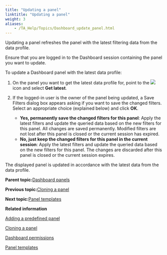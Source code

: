 ```yaml
--- 
title: "Updating a panel"
linktitle: "Updating a panel"
weight: 3
aliases: 
    - /TA_Help/Topics/Dashboard_update_panel.html
---
```


Updating a panel refreshes the panel with the latest filtering data from the data profile.

Ensure that you are logged in to the Dashboard session containing the panel you want to update.

To update a Dashboard panel with the latest data profile:

1.  On the panel you want to get the latest data profile for, point to the ![](/images//Images/Dashboard_panels_more_icon.png) icon and select **Get latest**.

2.  If the logged-in user is the owner of the panel being updated, a Save Filters dialog box appears asking if you want to save the changed filters. Select an appropriate choice \(explained below\) and click **OK**.

    -   **Yes, permanently save the changed filters for this panel**: Apply the latest filters and update the queried data based on the new filters for this panel. All changes are saved permanently. Modified filters are not lost after this panel is closed or the current session has expired.
    -   **No, just keep the changed filters for this panel in the current session**: Apply the latest filters and update the queried data based on the new filters for this panel. The changes are discarded after this panel is closed or the current session expires.

The displayed panel is updated in accordance with the latest data from the data profile.

**Parent topic:**[Dashboard panels](/TA_Help/Topics/Dashboard_panels.html)

**Previous topic:**[Cloning a panel](/TA_Help/Topics/Dashboard_clone_panel.html)

**Next topic:**[Panel templates](/TA_Help/Topics/Dashboard_panel_templates.html)

**Related information**  


[Adding a predefined panel](/TA_Help/Topics/Dashboard_add_predefined_panel.html)

[Cloning a panel](/TA_Help/Topics/Dashboard_clone_panel.html)

[Dashboard permissions](/TA_Help/Topics/Dashboard_authentication_permissions.html)

[Panel templates](/TA_Help/Topics/Dashboard_panel_templates.html)


